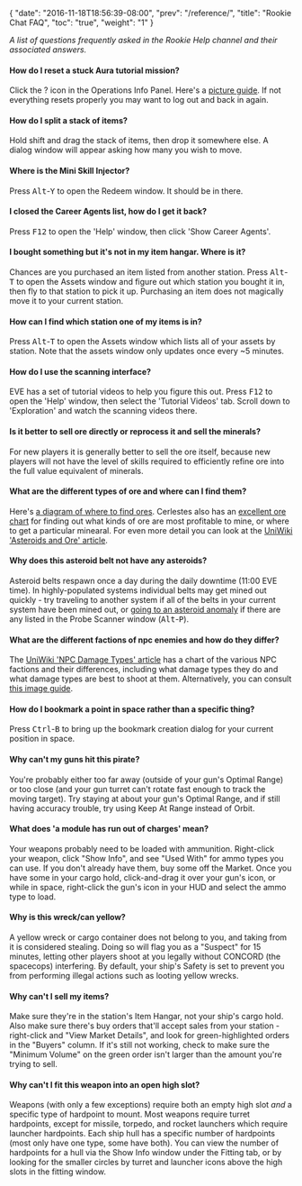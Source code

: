 {
  "date": "2016-11-18T18:56:39-08:00",
  "prev": "/reference/",
  "title": "Rookie Chat FAQ",
  "toc": "true",
  "weight": "1"
}

*A list of questions frequently asked in the Rookie Help channel
and their associated answers.*

#### How do I reset a stuck Aura tutorial mission?

Click the ? icon in the Operations Info Panel. Here's a [picture guide](/images/reset-aura.png).
If not everything resets properly you may want to log out and back in again.

#### How do I split a stack of items?

Hold shift and drag the stack of items, then drop it somewhere else. A dialog window
will appear asking how many you wish to move.

#### Where is the Mini Skill Injector?

Press <kbd>Alt</kbd>-<kbd>Y</kbd> to open the Redeem window. It should be in there.

#### I closed the Career Agents list, how do I get it back?

Press <kbd>F12</kbd> to open the 'Help' window, then click 'Show Career Agents'.

#### I bought something but it's not in my item hangar. Where is it?

Chances are you purchased an item listed from another station. Press
<kbd>Alt</kbd>-<kbd>T</kbd> to open the Assets window and figure out which station
you bought it in, then fly to that station to pick it up. Purchasing an item does
not magically move it to your current station.

#### How can I find which station one of my items is in?

Press <kbd>Alt</kbd>-<kbd>T</kbd> to open the Assets window which lists all of your assets
by station. Note that the assets window only updates once every ~5 minutes.

#### How do I use the scanning interface?

EVE has a set of tutorial videos to help you figure this out. Press <kbd>F12</kbd> to
open the 'Help' window, then select the 'Tutorial Videos' tab. Scroll down to 'Exploration'
and watch the scanning videos there.

#### Is it better to sell ore directly or reprocess it and sell the minerals?

For new players it is generally better to sell the ore itself, because new players
will not have the level of skills required to efficiently refine ore into the full
value equivalent of minerals.

#### What are the different types of ore and where can I find them?

Here's [a diagram of where to find ores](/images/empireore.png). Cerlestes also has an [excellent ore chart](http://ore.cerlestes.de/#site:ore) for finding
out what kinds of ore are most profitable to mine, or where to get a particular minearal. For even
more detail you can look at the
[UniWiki 'Asteroids and Ore' article](http://wiki.eveuniversity.org/Asteroids_and_Ore).

#### Why does this asteroid belt not have any asteroids?

Asteroid belts respawn once a day during the daily downtime (11:00 EVE time). In
highly-populated systems individual belts may get mined out quickly - try traveling
to another system if all of the belts in your current system have been mined out,
or [going to an asteroid anomaly](https://i.imgur.com/CSMNCc7.png) if there are any
listed in the Probe Scanner window (<kbd>Alt</kbd>-<kbd>P</kbd>).

#### What are the different factions of npc enemies and how do they differ?

The [UniWiki 'NPC Damage Types' article](http://wiki.eveuniversity.org/NPC_Damage_Types)
has a chart of the various NPC factions and their differences, including what damage types
they do and what damage types are best to shoot at them. Alternatively, you can consult
[this image guide](https://i.imgur.com/oRFky7H.png).

#### How do I bookmark a point in space rather than a specific thing?

Press <kbd>Ctrl</kbd>-<kbd>B</kbd> to bring up the bookmark creation dialog for your
current position in space.

#### Why can't my guns hit this pirate?

You're probably either too far away (outside of your gun's Optimal Range)
or too close (and your gun turret can't rotate fast enough to track the
moving target). Try staying at about your gun's Optimal Range, and if
still having accuracy trouble, try using Keep At Range instead of Orbit.

#### What does 'a module has run out of charges' mean?

Your weapons probably need to be loaded with ammunition. Right-click your weapon, click "Show Info", and see "Used With" for ammo types you can use. If you don't already have them, buy some off the Market. Once you have some in your cargo hold, click-and-drag it over your gun's icon,
or while in space, right-click the gun's icon in your HUD and select the ammo type to load.

#### Why is this wreck/can yellow?

A yellow wreck or cargo container does not belong to you, and taking from it is considered stealing. Doing so will flag you as a "Suspect" for 15 minutes, letting other players shoot at you legally
without CONCORD (the spacecops) interfering. By default, your ship's Safety is set to prevent you
from performing illegal actions such as looting yellow wrecks.

#### Why can't I sell my items?

Make sure they're in the station's Item Hangar, not your ship's cargo hold. Also make sure there's buy orders that'll accept sales from your station -
right-click and "View Market Details", and look for green-highlighted orders
in the "Buyers" column. If it's still not working, check to make sure the
"Minimum Volume" on the green order isn't larger than the amount you're trying to sell.

#### Why can't I fit this weapon into an open high slot?

Weapons (with only a few exceptions) require both an empty high slot *and* a specific type
of hardpoint to mount. Most weapons require turret hardpoints, except for missile, torpedo,
and rocket launchers which require launcher hardpoints. Each ship hull has a specific number
of hardpoints (most only have one type, some have both). You can view the number of hardpoints
for a hull via the Show Info window under the Fitting tab, or by looking for the smaller circles
by turret and launcher icons above the high slots in the fitting window.
